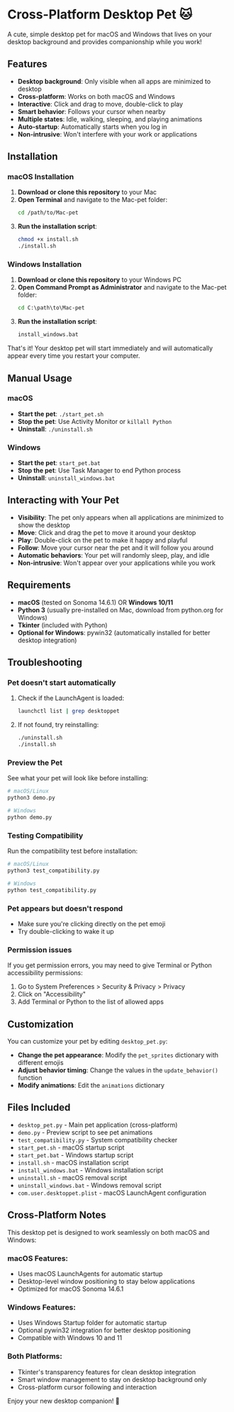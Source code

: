# Cross-Platform Desktop Pet 🐱

A cute, simple desktop pet for macOS and Windows that lives on your desktop background and provides companionship while you work!

## Features

- **Desktop background**: Only visible when all apps are minimized to desktop
- **Cross-platform**: Works on both macOS and Windows
- **Interactive**: Click and drag to move, double-click to play
- **Smart behavior**: Follows your cursor when nearby
- **Multiple states**: Idle, walking, sleeping, and playing animations
- **Auto-startup**: Automatically starts when you log in
- **Non-intrusive**: Won't interfere with your work or applications

## Installation

### macOS Installation

1. **Download or clone this repository** to your Mac
2. **Open Terminal** and navigate to the Mac-pet folder:
   ```bash
   cd /path/to/Mac-pet
   ```
3. **Run the installation script**:
   ```bash
   chmod +x install.sh
   ./install.sh
   ```

### Windows Installation

1. **Download or clone this repository** to your Windows PC
2. **Open Command Prompt as Administrator** and navigate to the Mac-pet folder:
   ```cmd
   cd C:\path\to\Mac-pet
   ```
3. **Run the installation script**:
   ```cmd
   install_windows.bat
   ```

That's it! Your desktop pet will start immediately and will automatically appear every time you restart your computer.

## Manual Usage

### macOS
- **Start the pet**: `./start_pet.sh`
- **Stop the pet**: Use Activity Monitor or `killall Python`
- **Uninstall**: `./uninstall.sh`

### Windows
- **Start the pet**: `start_pet.bat`
- **Stop the pet**: Use Task Manager to end Python process
- **Uninstall**: `uninstall_windows.bat`

## Interacting with Your Pet

- **Visibility**: The pet only appears when all applications are minimized to show the desktop
- **Move**: Click and drag the pet to move it around your desktop
- **Play**: Double-click on the pet to make it happy and playful
- **Follow**: Move your cursor near the pet and it will follow you around
- **Automatic behaviors**: Your pet will randomly sleep, play, and idle
- **Non-intrusive**: Won't appear over your applications while you work

## Requirements

- **macOS** (tested on Sonoma 14.6.1) OR **Windows 10/11**
- **Python 3** (usually pre-installed on Mac, download from python.org for Windows)
- **Tkinter** (included with Python)
- **Optional for Windows**: pywin32 (automatically installed for better desktop integration)

## Troubleshooting

### Pet doesn't start automatically
1. Check if the LaunchAgent is loaded:
   ```bash
   launchctl list | grep desktoppet
   ```
2. If not found, try reinstalling:
   ```bash
   ./uninstall.sh
   ./install.sh
   ```

### Preview the Pet
See what your pet will look like before installing:
```bash
# macOS/Linux
python3 demo.py

# Windows  
python demo.py
```

### Testing Compatibility
Run the compatibility test before installation:
```bash
# macOS/Linux
python3 test_compatibility.py

# Windows
python test_compatibility.py
```

### Pet appears but doesn't respond
- Make sure you're clicking directly on the pet emoji
- Try double-clicking to wake it up

### Permission issues
If you get permission errors, you may need to give Terminal or Python accessibility permissions:
1. Go to System Preferences > Security & Privacy > Privacy
2. Click on "Accessibility" 
3. Add Terminal or Python to the list of allowed apps

## Customization

You can customize your pet by editing `desktop_pet.py`:

- **Change the pet appearance**: Modify the `pet_sprites` dictionary with different emojis
- **Adjust behavior timing**: Change the values in the `update_behavior()` function
- **Modify animations**: Edit the `animations` dictionary

## Files Included

- `desktop_pet.py` - Main pet application (cross-platform)
- `demo.py` - Preview script to see pet animations
- `test_compatibility.py` - System compatibility checker
- `start_pet.sh` - macOS startup script
- `start_pet.bat` - Windows startup script
- `install.sh` - macOS installation script
- `install_windows.bat` - Windows installation script
- `uninstall.sh` - macOS removal script
- `uninstall_windows.bat` - Windows removal script
- `com.user.desktoppet.plist` - macOS LaunchAgent configuration

## Cross-Platform Notes

This desktop pet is designed to work seamlessly on both macOS and Windows:

### macOS Features:
- Uses macOS LaunchAgents for automatic startup
- Desktop-level window positioning to stay below applications
- Optimized for macOS Sonoma 14.6.1

### Windows Features:
- Uses Windows Startup folder for automatic startup
- Optional pywin32 integration for better desktop positioning
- Compatible with Windows 10 and 11

### Both Platforms:
- Tkinter's transparency features for clean desktop integration
- Smart window management to stay on desktop background only
- Cross-platform cursor following and interaction

Enjoy your new desktop companion! 🐾